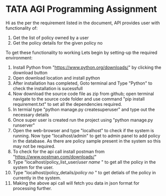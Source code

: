 # TATA AGI Programming Assignment

Hi as the per the requirement listed in the document, API provides user with functionality of:
1.  Get the list of policy owned by a user 
2.  Get the policy details for the given policy no

To get these functionality to working Lets begin by setting-up the required environment:
1.  Install Python from "https://www.python.org/downloads/" by clicking the download button 
2.  Open download location and install python
3.  After installation has completed, Goto terminal and Type "Python" to check the installation is sucessfull
4.  Now download the source code file as zip from github; open terminal navigate to the source code folder and use command "pip install requirement.txt" to set all the dependencies required.
5.  In termial type "python manage.py createsuperuser" and type out the necessary details
6.  Once super user is created run the project using "python manage.py runserver"
7.  Open the web-browser and type "localhost" to check if the system is running. Now type "localhost/admin" to get to admin panel to add policy in the database. As there are policy sample present in the system so this may not be required.
8.  To check for the api call install postman from "https://www.postman.com/downloads/" 
9.  Type "localhost/policy_list_user/*user name* " to get all the policy in the system for the user.
10. Type "localhost/policy_details/*policy no* " to get detials of the policy in currently in the system.
11. Making the above api call will fetch you data in json format for processing further.  
  
